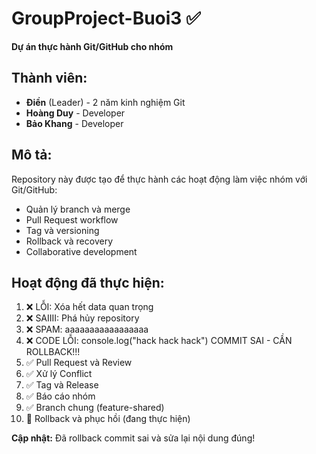 # GroupProject-Buoi3 ✅

**Dự án thực hành Git/GitHub cho nhóm**

## Thành viên:
- **Điền** (Leader) - 2 năm kinh nghiệm Git
- **Hoàng Duy** - Developer
- **Bảo Khang** - Developer

## Mô tả:
Repository này được tạo để thực hành các hoạt động làm việc nhóm với Git/GitHub:
- Quản lý branch và merge
- Pull Request workflow
- Tag và versioning
- Rollback và recovery
- Collaborative development

## Hoạt động đã thực hiện:
1. ❌ LỖI: Xóa hết data quan trọng
2. ❌ SAIIII: Phá hủy repository  
3. ❌ SPAM: aaaaaaaaaaaaaaaaa
4. ❌ CODE LỖI: console.log("hack hack hack")
COMMIT SAI - CẦN ROLLBACK!!!
3. ✅ Pull Request và Review  
4. ✅ Xử lý Conflict
5. ✅ Tag và Release
6. ✅ Báo cáo nhóm
7. ✅ Branch chung (feature-shared)
8. 🔄 Rollback và phục hồi (đang thực hiện)

**Cập nhật:** Đã rollback commit sai và sửa lại nội dung đúng!